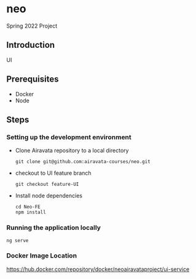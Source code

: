 # neo
Spring 2022 Project

## Introduction

UI

## Prerequisites

* Docker
* Node

## Steps

### Setting up the development environment

* Clone Airavata repository to a local directory

  ```
  git clone git@github.com:airavata-courses/neo.git
  ```

* checkout to UI feature branch

  ```
  git checkout feature-UI
  ```

* Install node dependencies 

  ```
  cd Neo-FE
  npm install
  ```


### Running the application locally 

  ```
  ng serve
  ```

### Docker Image Location

https://hub.docker.com/repository/docker/neoairavataproject/ui-service
```

